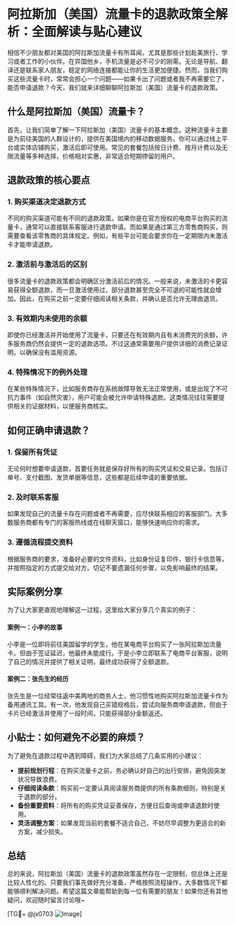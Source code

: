 # 阿拉斯加（美国）流量卡的退款政策全解析：全面解读与贴心建议

相信不少朋友都对美国的阿拉斯加流量卡有所耳闻，尤其是那些计划赴美旅行、学习或者工作的小伙伴。在异国他乡，手机流量是必不可少的刚需。无论是导航、翻译还是联系家人朋友，稳定的网络连接都能让你的生活更加便捷。然而，当我们购买这些流量卡时，常常会担心一个问题——如果卡出了问题或者我不再需要它了，能否申请退款？今天，我们就来详细聊聊阿拉斯加（美国）流量卡的退款政策。

## 什么是阿拉斯加（美国）流量卡？

首先，让我们简单了解一下阿拉斯加（美国）流量卡的基本概念。这种流量卡主要是为前往美国的人群设计的，提供在美国境内的移动数据服务。你可以通过线上平台或实体店铺购买，激活后即可使用。常见的套餐包括按日计费、按月计费以及无限流量等多种选择，价格相对实惠，非常适合短期停留的用户。

## 退款政策的核心要点

### 1. **购买渠道决定退款方式**
   不同的购买渠道可能有不同的退款政策。如果你是在官方授权的电商平台购买的流量卡，通常可以直接联系客服进行退款申请。而如果是通过第三方零售商购买，则需要查看该零售商的具体规定。例如，有些平台可能会要求你在一定期限内未激活卡才能申请退款。

### 2. **激活前与激活后的区别**
   很多流量卡的退款政策都会明确区分激活前后的情况。一般来说，未激活的卡更容易获得全额退款，而一旦激活使用过，部分退款甚至完全不可退的可能性就会增加。因此，在购买之前一定要仔细阅读相关条款，并确认是否允许无理由退货。

### 3. **有效期内未使用的余额**
   即使你已经激活并开始使用了流量卡，只要还在有效期内且有未消费完的余额，许多服务商仍然会提供一定的退款选项。不过这通常需要用户提供详细的消费记录证明，以确保没有滥用资源。

### 4. **特殊情况下的例外处理**
   在某些特殊情况下，比如服务商存在系统故障导致无法正常使用，或是出现了不可抗力事件（如自然灾害），用户可能会被允许申请特殊退款。这类情况往往需要提供相关的证据材料，以便服务商核实。

## 如何正确申请退款？

### 1. **保留所有凭证**
   无论何时想要申请退款，首要任务就是保存好所有的购买凭证和交易记录。包括订单号、支付截图、发货单据等信息，这些都是后续申请的重要依据。

### 2. **及时联系客服**
   如果发现自己的流量卡存在问题或者不再需要，应尽快联系相应的客服部门。大多数服务商都有专门的客服热线或在线聊天窗口，能够快速响应你的需求。

### 3. **遵循流程提交资料**
   根据服务商的要求，准备好必要的文件资料，比如身份证复印件、银行卡信息等，并按照指定的方式提交给对方。切记不要遗漏任何步骤，以免影响最终的结果。

## 实际案例分享

为了让大家更直观地理解这一过程，这里给大家分享几个真实的例子：

#### 案例一：小李的故事
小李是一位即将前往美国留学的学生，他在某电商平台购买了一张阿拉斯加流量卡。但由于签证延迟，他最终未能成行。于是小李立即联系了电商平台客服，说明了自己的情况并提供了相关证明，最终成功获得了全额退款。

#### 案例二：张先生的经历
张先生是一位经常往返中美两地的商务人士，他习惯性地购买阿拉斯加流量卡作为备用通讯工具。有一次，他发现自己买错规格后，尝试向服务商申请退款，但由于卡片已经激活并使用了一段时间，只能获得部分金额返还。

## 小贴士：如何避免不必要的麻烦？

为了避免在退款过程中遇到障碍，我们为大家总结了几条实用的小建议：

- **提前规划行程**：在购买流量卡之前，务必确认好自己的出行安排，避免因突发状况导致浪费。
- **仔细阅读条款**：购买前一定要认真阅读服务商提供的所有条款细则，特别是关于退款的部分。
- **备份重要资料**：将所有的购买凭证妥善保存，方便日后查询或申请退款时使用。
- **灵活调整方案**：如果发现当前的套餐不适合自己，不妨尽早调整为更适合的新方案，减少损失。

## 总结

总的来说，阿拉斯加（美国）流量卡的退款政策虽然存在一定限制，但总体上还是比较人性化的。只要我们事先做好充分准备，严格按照流程操作，大多数情况下都能够顺利解决问题。希望这篇文章能帮助到每一位有需要的朋友！如果你还有其他疑问，欢迎随时留言讨论哦~

[TG💪+ @jx0703 ![Image](https://github.com/user-attachments/assets/dbca1d08-cadb-493c-b0ec-ad6f7a83f270)]